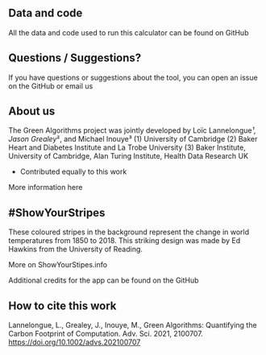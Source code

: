 ## Data and code

All the data and code used to run this calculator can be found on GitHub

## Questions / Suggestions?

If you have questions or suggestions about the tool, you can open an issue on the GitHub or email us

## About us

The Green Algorithms project was jointly developed by
Loïc Lannelongue*¹, Jason Grealey*², and Michael Inouye³
(1) University of Cambridge
(2) Baker Heart and Diabetes Institute and La Trobe University
(3) Baker Institute, University of Cambridge, Alan Turing Institute, Health Data Research UK

- Contributed equally to this work

More information here

## \#ShowYourStripes

These coloured stripes in the background represent the change in world temperatures from 1850 to 2018. This striking design was made by Ed Hawkins from the University of Reading.

More on ShowYourStipes.info

Additional credits for the app can be found on the GitHub

## How to cite this work

Lannelongue, L., Grealey, J., Inouye, M., Green Algorithms: Quantifying the Carbon Footprint of Computation. Adv. Sci. 2021, 2100707. https://doi.org/10.1002/advs.202100707
